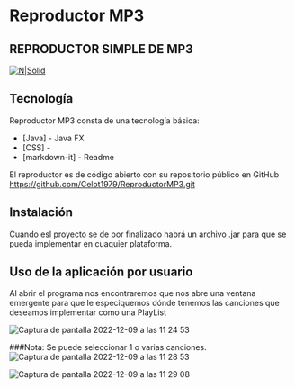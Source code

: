 # Reproductor MP3

## REPRODUCTOR SIMPLE DE MP3
[![N|Solid](https://cldup.com/dTxpPi9lDf.thumb.png)](https://nodesource.com/products/nsolid)

## Tecnología 

Reproductor MP3 consta de una tecnología básica:
- [Java] - Java FX
- [CSS] -
- [markdown-it] - Readme

El reproductor es de código abierto con su repositorio público en GitHub https://github.com/Celot1979/ReproductorMP3.git

## Instalación
Cuando esl proyecto se de por finalizado habrá un archivo .jar para que se pueda implementar en cuaquier plataforma.

## Uso de la aplicación por usuario
Al abrir el programa nos encontraremos que nos abre una ventana emergente para que le especiquemos dónde tenemos las canciones que deseamos implementar como una PlayList

![Captura de pantalla 2022-12-09 a las 11 24 53](https://user-images.githubusercontent.com/67976795/206681495-62a185c7-c41c-4e62-b9e3-24434de3e214.png)

###Nota: Se puede seleccionar 1 o varias canciones. 
![Captura de pantalla 2022-12-09 a las 11 28 53](https://user-images.githubusercontent.com/67976795/206681896-62fef36c-35d6-4584-9aa7-ee2442862f37.png)

![Captura de pantalla 2022-12-09 a las 11 29 08](https://user-images.githubusercontent.com/67976795/206681920-cc8783b3-5724-47d6-9bd7-f75fd4bf558c.png)
